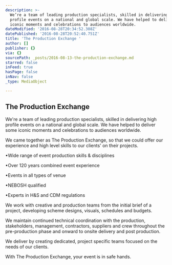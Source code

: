 ```yaml
---
description: >-
  We’re a team of leading production specialists, skilled in delivering high
  profile events on a national and global scale. We have helped to deliver some
  iconic moments and celebrations to audiences worldwide.
dateModified: '2016-08-28T20:34:52.308Z'
datePublished: '2016-08-28T20:52:40.751Z'
title: 'The Production Exchange '
author: []
publisher: {}
via: {}
sourcePath: _posts/2016-08-13-the-production-exchange.md
starred: false
inFeed: true
hasPage: false
inNav: false
_type: MediaObject

---
```

## The Production Exchange 

We're a team of leading production specialists, skilled in delivering high profile events on a national and global scale. We have helped to deliver some iconic moments and celebrations to audiences worldwide.

We came together as The Production Exchange, so that we could offer our experience and high level skills to our clients' on their projects.

•Wide range of event production skills & disciplines

•Over 120 years combined event experience

•Events in all types of venue

•NEBOSH qualified

•Experts in H&S and CDM regulations

We work with creative and production teams from the initial brief of a project, developing scheme designs, visuals, schedules and budgets.

We maintain continued technical coordination with the production, stakeholders, management, contractors, suppliers and crew throughout the pre-production phase and onward to onsite delivery and post production.

We deliver by creating dedicated, project specific teams focused on the needs of our clients.

With The Production Exchange, your event is in safe hands.